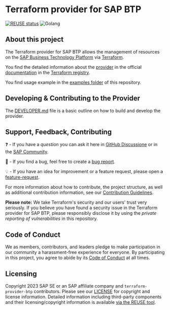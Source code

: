 # Terraform provider for SAP BTP

[![REUSE status](https://api.reuse.software/badge/github.com/SAP/terraform-provider-btp)](https://api.reuse.software/info/github.com/SAP/terraform-provider-btp)
![Golang](https://img.shields.io/badge/Go-1.20-informational)

## About this project

The Terraform provider for SAP BTP allows the management of resources on the [SAP Business Technology Platform](https://www.sap.com/products/technology-platform.html) via [Terraform](https://terraform.io/).

You find the detailed information about the [provider](https://registry.terraform.io/browse/providers) in the official [documentation](https://registry.terraform.io/browse/providers) in the [Terraform registry](https://registry.terraform.io/).

You find usage example in the [examples folder](./examples/) of this repository.  

## Developing & Contributing to the Provider

The [DEVELOPER.md](./DEVELOPER.md) file is a basic outline on how to build and develop the provider.

## Support, Feedback, Contributing

❓ - If you have a *question* you can ask it here in [GitHub Discussione](https://github.com/SAP/terraform-provider-btp/discussions/) or in the [SAP Community](https://answers.sap.com/questions/ask.html).

🐞 - If you find a bug, feel free to create a [bug report](https://github.com/SAP/terraform-provider-btp/issues/new?assignees=&labels=bug&template=bug-report.yml&title=%5BBUG%5D+%3Ctitle%3E).

💡 - If you have an idea for improvement or a feature request, please open a [feature-request](https://github.com/SAP/terraform-provider-btp/issues/new?assignees=&labels=enhancement&template=feature-request.yml&title=%5BFEATURE+REQUEST%5D+%3Ctitle%3E).

For more information about how to contribute, the project structure, as well as additional contribution information, see our [Contribution Guidelines](CONTRIBUTING.md).

**Please note:** We take Terraform's security and our users' trust very seriously. If you believe you have found a security issue in the Terraform provider for SAP BTP, please responsibly disclose it by using the *private reporting of vulnerabilities* in this repository.

## Code of Conduct

We as members, contributors, and leaders pledge to make participation in our community a harassment-free experience for everyone. By participating in this project, you agree to abide by its [Code of Conduct](CODE_OF_CONDUCT.md) at all times.

## Licensing

Copyright 2023 SAP SE or an SAP affiliate company and `terraform-provider-btp` contributors. Please see our [LICENSE](LICENSE) for copyright and license information. Detailed information including third-party components and their licensing/copyright information is available [via the REUSE tool](https://api.reuse.software/info/github.com/SAP/terraform-provider-btp).
